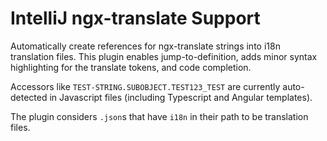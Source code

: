 # IntelliJ ngx-translate Support

<!-- Plugin description -->
Automatically create references for ngx-translate strings into i18n translation
files. This plugin enables jump-to-definition, adds minor syntax highlighting
for the translate tokens, and code completion.

Accessors like `TEST-STRING.SUBOBJECT.TEST123_TEST` are currently auto-detected
in Javascript files (including Typescript and Angular templates).

The plugin considers `.json`s that have `i18n` in their path to be translation
files.
<!-- Plugin description end -->
